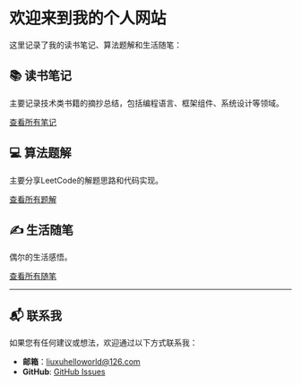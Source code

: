 # 欢迎来到我的个人网站

这里记录了我的读书笔记、算法题解和生活随笔：

## 📚 读书笔记
主要记录技术类书籍的摘抄总结，包括编程语言、框架组件、系统设计等领域。

[查看所有笔记](notes/)

## 💻 算法题解
主要分享LeetCode的解题思路和代码实现。

[查看所有题解](solutions/)

## ✍️ 生活随笔
偶尔的生活感悟。

[查看所有随笔](essays/)

---

## 📬 联系我

如果您有任何建议或想法，欢迎通过以下方式联系我：

- **邮箱**：[liuxuhelloworld@126.com](mailto:liuxuhelloworld@126.com)
- **GitHub**: [GitHub Issues](https://github.com/liuxuhelloworld/liuxuhelloworld.github.io/issues)